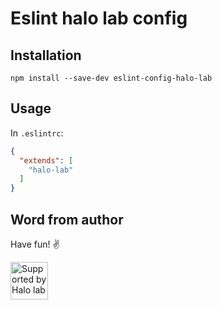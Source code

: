 # Eslint halo lab config

## Installation
```
npm install --save-dev eslint-config-halo-lab
```

## Usage
In ```.eslintrc```:
```json
{
  "extends": [
    "halo-lab"
  ]
}
```

## Word from author

Have fun! ✌️

<a href="https://www.halo-lab.com/?utm_source=github">
  <img src="https://dgestran.sirv.com/Images/supported-by-halolab.png" alt="Supported by Halo lab" height="60">
</a>
